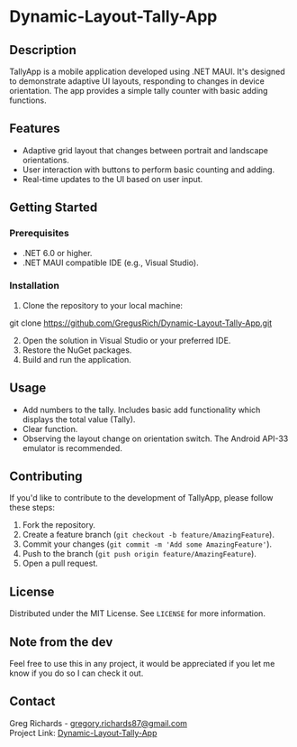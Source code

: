 ﻿# Dynamic-Layout-Tally-App

## Description
TallyApp is a mobile application developed using .NET MAUI. It's designed to demonstrate adaptive UI layouts, responding to changes in device orientation. The app provides a simple tally counter with basic adding functions.

## Features
- Adaptive grid layout that changes between portrait and landscape orientations.
- User interaction with buttons to perform basic counting and adding.
- Real-time updates to the UI based on user input.

## Getting Started

### Prerequisites
- .NET 6.0 or higher.
- .NET MAUI compatible IDE (e.g., Visual Studio).

### Installation
1. Clone the repository to your local machine:

git clone https://github.com/GregusRich/Dynamic-Layout-Tally-App.git

2. Open the solution in Visual Studio or your preferred IDE.
3. Restore the NuGet packages.
4. Build and run the application.

## Usage
- Add numbers to the tally. Includes basic add functionality which displays the total value (Tally). 
- Clear function.
- Observing the layout change on orientation switch. The Android API-33 emulator is recommended.

## Contributing
If you'd like to contribute to the development of TallyApp, please follow these steps:
1. Fork the repository.
2. Create a feature branch (`git checkout -b feature/AmazingFeature`).
3. Commit your changes (`git commit -m 'Add some AmazingFeature'`).
4. Push to the branch (`git push origin feature/AmazingFeature`).
5. Open a pull request.

## License
Distributed under the MIT License. See `LICENSE` for more information.

## Note from the dev
Feel free to use this in any project, it would be appreciated if you let me know if you do so I can check it out. 

## Contact
Greg Richards - [gregory.richards87@gmail.com](mailto:gregory.richards87@gmail.com)  
Project Link: [Dynamic-Layout-Tally-App](https://github.com/GregusRich/Dynamic-Layout-Tally-App)
